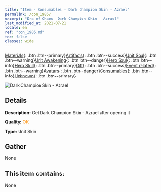 ```yaml
---
title: "Item - Consumables - Dark Champion Skin - Azrael"
permalink: /con_1985/
excerpt: "Era of Chaos  Dark Champion Skin - Azrael"
last_modified_at: 2021-07-21
locale: en
ref: "con_1985.md"
toc: false
classes: wide
---
```

 [Materials](/Items/){: .btn .btn--primary}[Artifacts](/Items/Artifacts/){: .btn .btn--success}[Unit Soul](/Items/UnitSoul/){: .btn .btn--warning}[Unit Awakening](/Items/UnitAwakening/){: .btn .btn--danger}[Hero Soul](/Items/HeroSoul/){: .btn .btn--info}[Hero Skill](/Items/HeroSkill/){: .btn .btn--primary}[Gift](/Items/Gift/){: .btn .btn--success}[Event related](/Items/Events/){: .btn .btn--warning}[Avatars](/Items/Avatars/){: .btn .btn--danger}[Consumables](/Items/Consumables/){: .btn .btn--info}[Unknown](/Items/Unknown/){: .btn .btn--primary}

 ![Dark Champion Skin - Azrael](/images/u/ti_sishenpifu2.jpg)

## Details
 **Description:** Get Dark Champion Skin - Azrael after opening it

 **Quality:** <span style="color: #FF8C00">OK</span>

 **Type:** Unit Skin

## Gather

  None

## This item contains:

  None

